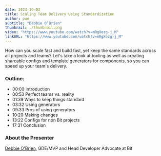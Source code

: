 ```yaml
---
date: 2023-10-03
title: Scaling Team Delivery Using Standardization
author: pwe
subtitle: "Debbie O’Brien"
thumbnail: ./thumbnail.png
video: "https://www.youtube.com/watch?v=mRgXozg-j_M"
linkURL: "https://www.youtube.com/watch?v=mRgXozg-j_M"
---
```


How can you scale fast and build fast, yet keep the same standards across all projects and teams?
Let's take a look at tooling as well as creating shareable configs and template generators for components, so you can speed up your team's delivery.

### Outline:

- 00:00 Introduction
- 00:53 Perfect teams vs. reality
- 01:39 Ways to keep things standard
- 03:32 Using generators
- 09:33 Pros of using generators
- 10:20 Making changes
- 13:22 Configs for non Bit projects
- 17:31 Conclusion

### About the Presenter

[Debbie O'Brien](https://www.x.com/debs_obrien), GDE/MVP and Head Developer Advocate at Bit
